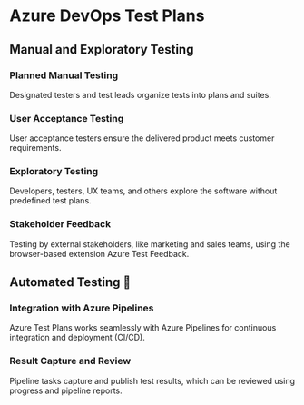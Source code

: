 # Azure DevOps Test Plans

## Manual and Exploratory Testing  

### Planned Manual Testing
Designated testers and test leads organize tests into plans and suites.

### User Acceptance Testing
User acceptance testers ensure the delivered product meets customer requirements.

### Exploratory Testing
Developers, testers, UX teams, and others explore the software without predefined test plans.

### Stakeholder Feedback
Testing by external stakeholders, like marketing and sales teams, using the browser-based extension Azure Test Feedback.

## Automated Testing :robot: 

### Integration with Azure Pipelines 
Azure Test Plans works seamlessly with Azure Pipelines for continuous integration and deployment (CI/CD).

### Result Capture and Review 
Pipeline tasks capture and publish test results, which can be reviewed using progress and pipeline reports.
